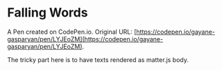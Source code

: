 # Falling Words

A Pen created on CodePen.io. Original URL: [https://codepen.io/gayane-gasparyan/pen/LYJEoZM](https://codepen.io/gayane-gasparyan/pen/LYJEoZM).

The tricky part here is to have texts rendered as matter.js body.
